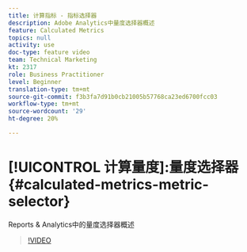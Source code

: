 ```yaml
---
title: 计算指标 - 指标选择器
description: Adobe Analytics中量度选择器概述
feature: Calculated Metrics
topics: null
activity: use
doc-type: feature video
team: Technical Marketing
kt: 2317
role: Business Practitioner
level: Beginner
translation-type: tm+mt
source-git-commit: f3b3fa7d91b0cb21005b57768ca23ed6700fcc03
workflow-type: tm+mt
source-wordcount: '29'
ht-degree: 20%

---
```



# [!UICONTROL 计算量度]:量度选择器  {#calculated-metrics-metric-selector}

Reports &amp; Analytics中的量度选择器概述

>[!VIDEO](https://video.tv.adobe.com/v/25410/?quality=12)
